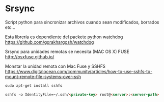 Srsync
======

Script python para sincronizar archivos cuando sean modificados, borrados etc...

Esta librería es dependiente del packete python watchdog https://github.com/gorakhargosh/watchdog

Srsync para unidades remotas se necesita (MAC OS X) FUSE http://osxfuse.github.io/

Monstar la unidad remota con Mac Fuse y SSHFS https://www.digitalocean.com/community/articles/how-to-use-sshfs-to-mount-remote-file-systems-over-ssh

```html
sudo apt-get install sshfs

sshfs -o IdentityFile=~/.ssh/<private-key> root@<server>:<server-path> <local-directory> -o volname=<directory-name>

```
